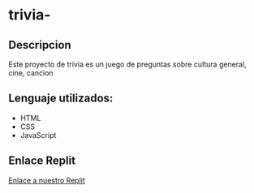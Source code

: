 # trivia-
## Descripcion
Este proyecto de trivia es un juego de preguntas sobre cultura general, cine, cancion
## Lenguaje utilizados:
* HTML
* CSS
* JavaScript
## Enlace Replit
[Enlace a nuestro Replit](https://www.last.fm/es/tag/pop+rock/artists)
